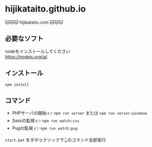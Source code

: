 # hijikataito.github.io
🐱🐱🐱 hijikataito.com 🐱🐱🐱

## 必要なソフト

nodeをインストールしてください  
https://nodejs.org/ja/

## インストール

```
npm install
```

## コマンド

- PHPサーバの開始 👉 `npm run server` または `npm run server:windows`
- Sassの監視 👉 `npm run watch:css`
- Pugの監視 👉 `npm run watch:pug`

`start.bat` をダボゥクリックで👆のコマンド全部実行
